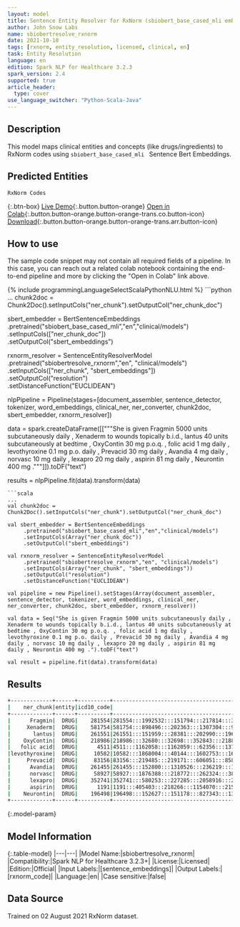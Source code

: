 ```yaml
---
layout: model
title: Sentence Entity Resolver for RxNorm (sbiobert_base_cased_mli embeddings)
author: John Snow Labs
name: sbiobertresolve_rxnorm
date: 2021-10-10
tags: [rxnorm, entity_resolution, licensed, clinical, en]
task: Entity Resolution
language: en
edition: Spark NLP for Healthcare 3.2.3
spark_version: 2.4
supported: true
article_header:
  type: cover
use_language_switcher: "Python-Scala-Java"
---
```


## Description

This model maps clinical entities and concepts (like drugs/ingredients) to RxNorm codes using `sbiobert_base_cased_mli ` Sentence Bert Embeddings.

## Predicted Entities

`RxNorm Codes`

{:.btn-box}
[Live Demo](https://demo.johnsnowlabs.com/healthcare/ER_RXNORM/){:.button.button-orange}
[Open in Colab](https://colab.research.google.com/github/JohnSnowLabs/spark-nlp-workshop/blob/master/tutorials/Certification_Trainings/Healthcare/3.Clinical_Entity_Resolvers.ipynb){:.button.button-orange.button-orange-trans.co.button-icon}
[Download](https://s3.amazonaws.com/auxdata.johnsnowlabs.com/clinical/models/sbiobertresolve_rxnorm_en_3.2.3_2.4_1633875017884.zip){:.button.button-orange.button-orange-trans.arr.button-icon}

## How to use

The sample code snippet may not contain all required fields of a pipeline. In this case, you can reach out a related colab notebook containing the end-to-end pipeline and more by clicking the "Open in Colab" link above.




<div class="tabs-box" markdown="1">
{% include programmingLanguageSelectScalaPythonNLU.html %}
```python
...
chunk2doc = Chunk2Doc().setInputCols("ner_chunk").setOutputCol("ner_chunk_doc")
 
sbert_embedder = BertSentenceEmbeddings\
     .pretrained("sbiobert_base_cased_mli","en","clinical/models")\
     .setInputCols(["ner_chunk_doc"])\
     .setOutputCol("sbert_embeddings")
 
rxnorm_resolver = SentenceEntityResolverModel\
     .pretrained("sbiobertresolve_rxnorm","en", "clinical/models") \
     .setInputCols(["ner_chunk", "sbert_embeddings"]) \
     .setOutputCol("resolution")\
     .setDistanceFunction("EUCLIDEAN")

nlpPipeline = Pipeline(stages=[document_assembler, sentence_detector, tokenizer, word_embeddings, clinical_ner, ner_converter, chunk2doc, sbert_embedder, rxnorm_resolver])

data = spark.createDataFrame([["""She is given Fragmin 5000 units subcutaneously daily , Xenaderm to wounds topically b.i.d., lantus 40 units subcutaneously at bedtime , OxyContin 30 mg p.o.q. , folic acid 1 mg daily , levothyroxine 0.1 mg 
p.o. daily , Prevacid 30 mg daily , Avandia 4 mg daily , norvasc 10 mg daily , lexapro 20 mg daily , aspirin 81 mg daily , Neurontin 400 mg ."""]]).toDF("text")

results = nlpPipeline.fit(data).transform(data)
```
```scala
...
val chunk2doc = Chunk2Doc().setInputCols("ner_chunk").setOutputCol("ner_chunk_doc")
 
val sbert_embedder = BertSentenceEmbeddings
     .pretrained("sbiobert_base_cased_mli","en","clinical/models")
     .setInputCols(Array("ner_chunk_doc"))
     .setOutputCol("sbert_embeddings")
 
val rxnorm_resolver = SentenceEntityResolverModel
     .pretrained("sbiobertresolve_rxnorm","en", "clinical/models")
     .setInputCols(Array("ner_chunk", "sbert_embeddings"))
     .setOutputCol("resolution")
     .setDistanceFunction("EUCLIDEAN")

val pipeline = new Pipeline().setStages(Array(document_assembler, sentence_detector, tokenizer, word_embeddings, clinical_ner, ner_converter, chunk2doc, sbert_embedder, rxnorm_resolver))

val data = Seq("She is given Fragmin 5000 units subcutaneously daily , Xenaderm to wounds topically b.i.d., lantus 40 units subcutaneously at bedtime , OxyContin 30 mg p.o.q. , folic acid 1 mg daily , levothyroxine 0.1 mg p.o. daily , Prevacid 30 mg daily , Avandia 4 mg daily , norvasc 10 mg daily , lexapro 20 mg daily , aspirin 81 mg daily , Neurontin 400 mg .").toDF("text")

val result = pipeline.fit(data).transform(data)

```
</div>

## Results

```bash
+-------------+------+----------+----------------------------------------------------------------------+----------------------------------------------------------------------+
|    ner_chunk|entity|icd10_code|                                                             all_codes|                                                           resolutions|
+-------------+------+----------+----------------------------------------------------------------------+----------------------------------------------------------------------+
|      Fragmin|  DRUG|    281554|281554:::1992532:::151794:::217814:::361779:::1098701:::203870:::15...|Fragmin:::Kedrab:::Frisium:::Isopto Frin:::Frumax:::Folgard:::Faslo...|
|     Xenaderm|  DRUG|    581754|581754:::898496:::202363:::1307304:::94611:::1046399:::1093360:::11...|Xenaderm:::Xiaflex:::Xanax:::Xtandi:::Xerac AC:::Xgeva:::Xoten:::Xa...|
|       lantus|  DRUG|    261551|261551:::151959:::28381:::202990:::196502:::608814:::1040032:::7049...|Lantus:::Laratrim:::lachesine:::Larodopa:::Lamictal:::Lansinoh:::La...|
|    OxyContin|  DRUG|    218986|218986:::32680:::32698:::352843:::218859:::1086614:::1120014:::2189...|Oxycontin:::oxychlorosene:::oxyphencyclimine:::Ocutricin HC:::Ocutr...|
|   folic acid|  DRUG|      4511|4511:::1162058:::1162059:::62356:::1376005:::542060:::619039:::1162...|folic acid:::folic acid Oral Product:::folic acid Pill:::folate:::F...|
|levothyroxine|  DRUG|     10582|10582:::1868004:::40144:::1602753:::1602745:::227577:::1602750:::11...|levothyroxine:::levothyroxine Injection:::levothyroxine sodium:::le...|
|     Prevacid|  DRUG|     83156|83156:::219485:::219171:::606051:::858359:::1547099:::2286610:::105...|Prevacid:::Provisc:::Perisine:::ProQuad:::Acuvail:::suvorexant:::Pi...|
|      Avandia|  DRUG|    261455|261455:::152800:::1310526:::236219:::1370666:::686438:::215221:::99...|Avandia:::Amilamont:::Aubagio:::alibendol:::anisate:::Invega:::Amil...|
|      norvasc|  DRUG|     58927|58927:::1876388:::218772:::262324:::385700:::226108:::203013:::2036...|Norvasc:::NoRisc:::Norco:::Norflex:::Norval:::Norimode:::Norcuron::...|
|      lexapro|  DRUG|    352741|352741:::580253:::227285:::2058916:::24867:::847463:::2055761:::144...|Lexapro:::Levsinex:::Loprox:::Vizimpro:::fenproporex:::Levoprome:::...|
|      aspirin|  DRUG|      1191|1191:::405403:::218266:::1154070:::215568:::202547:::1154069:::2393...|aspirin:::YSP Aspirin:::Med Aspirin:::aspirin Pill:::Bayer Aspirin:...|
|    Neurontin|  DRUG|    196498|196498:::152627:::151178:::827343:::134802:::1720602:::152141:::131...|Neurontin:::Nystamont:::Nitronal:::Nucort:::Naropin:::Nucala:::Nyst...|
+-------------+------+----------+----------------------------------------------------------------------+----------------------------------------------------------------------+
```

{:.model-param}
## Model Information

{:.table-model}
|---|---|
|Model Name:|sbiobertresolve_rxnorm|
|Compatibility:|Spark NLP for Healthcare 3.2.3+|
|License:|Licensed|
|Edition:|Official|
|Input Labels:|[sentence_embeddings]|
|Output Labels:|[rxnorm_code]|
|Language:|en|
|Case sensitive:|false|

## Data Source

Trained on 02 August 2021 RxNorm dataset.
